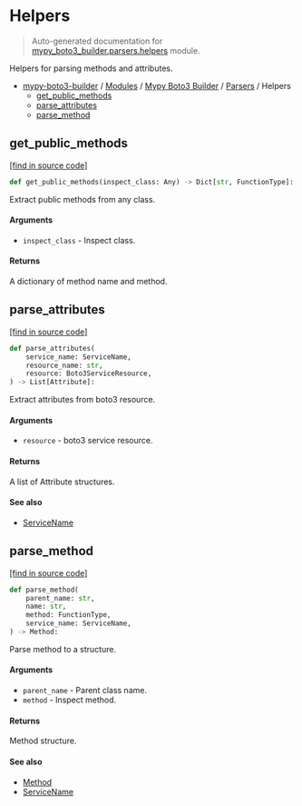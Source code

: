 # Helpers

> Auto-generated documentation for [mypy_boto3_builder.parsers.helpers](https://github.com/vemel/mypy_boto3_builder/blob/master/mypy_boto3_builder/parsers/helpers.py) module.

Helpers for parsing methods and attributes.

- [mypy-boto3-builder](../../README.md#mypy_boto3_builder) / [Modules](../../MODULES.md#mypy-boto3-builder-modules) / [Mypy Boto3 Builder](../index.md#mypy-boto3-builder) / [Parsers](index.md#parsers) / Helpers
    - [get_public_methods](#get_public_methods)
    - [parse_attributes](#parse_attributes)
    - [parse_method](#parse_method)

## get_public_methods

[[find in source code]](https://github.com/vemel/mypy_boto3_builder/blob/master/mypy_boto3_builder/parsers/helpers.py#L23)

```python
def get_public_methods(inspect_class: Any) -> Dict[str, FunctionType]:
```

Extract public methods from any class.

#### Arguments

- `inspect_class` - Inspect class.

#### Returns

A dictionary of method name and method.

## parse_attributes

[[find in source code]](https://github.com/vemel/mypy_boto3_builder/blob/master/mypy_boto3_builder/parsers/helpers.py#L47)

```python
def parse_attributes(
    service_name: ServiceName,
    resource_name: str,
    resource: Boto3ServiceResource,
) -> List[Attribute]:
```

Extract attributes from boto3 resource.

#### Arguments

- `resource` - boto3 service resource.

#### Returns

A list of Attribute structures.

#### See also

- [ServiceName](../service_name.md#servicename)

## parse_method

[[find in source code]](https://github.com/vemel/mypy_boto3_builder/blob/master/mypy_boto3_builder/parsers/helpers.py#L80)

```python
def parse_method(
    parent_name: str,
    name: str,
    method: FunctionType,
    service_name: ServiceName,
) -> Method:
```

Parse method to a structure.

#### Arguments

- `parent_name` - Parent class name.
- `method` - Inspect method.

#### Returns

Method structure.

#### See also

- [Method](../structures/method.md#method)
- [ServiceName](../service_name.md#servicename)
